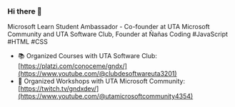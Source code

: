 ### Hi there 👋

Microsoft Learn Student Ambassador - Co-founder at UTA Microsoft Community and UTA Software Club, Founder at Ñañas Coding #JavaScript #HTML #CSS

- 📚 Organized Courses with UTA Software Club: [https://platzi.com/conoceme/gndx/](https://www.youtube.com/@clubdesoftwareuta3201)
- 🎥 Organized Workshops with UTA Microsoft Community: [https://twitch.tv/gndxdev/](https://www.youtube.com/@utamicrosoftcommunity4354)

